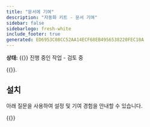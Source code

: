 ```yaml
---
title: "문서에 기여"
description: "자동화 키트 - 문서 기여"
sidebar: false
sidebarlogo: fresh-white
include_footer: true
generated: ED6953C08CC52AA14ECF68EB4956538220FEC18A
---
```


**상태:** {{<externalImage src="https://github.githubassets.com/images/icons/emoji/unicode/1f6a7.png" size="16x16" text="Construction Icon">}} 진행 중인 작업 - 검토 중

{{<product-name>}}.

## 설치

아래 질문을 사용하여 설정 및 기여 경험을 안내할 수 있습니다.

{{<questions name="/content/ko/contribution/documentation.json" completed="설정 질문을 완료해 주셔서 감사합니다." showNavigationButtons="false" locale="ko">}}

